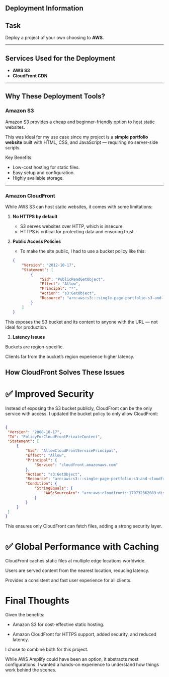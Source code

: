 ## Deployment Information

## Task  
Deploy a project of your own choosing to **AWS**.

---

## Services Used for the Deployment  
- **AWS S3**  
- **CloudFront CDN**

---



## Why These Deployment Tools?  

### **Amazon S3**  
Amazon S3 provides a cheap and beginner-friendly option to host static websites.  

This was ideal for my use case since my project is a **simple portfolio website** built with HTML, CSS, and JavaScript — requiring no server-side scripts.  

Key Benefits:  
- Low-cost hosting for static files.  
- Easy setup and configuration.  
- Highly available storage.  

---


### **Amazon CloudFront**  
While AWS S3 can host static websites, it comes with some limitations:  

1. **No HTTPS by default**  
   - S3 serves websites over HTTP, which is insecure.  
   - HTTPS is critical for protecting data and ensuring trust.  


2. **Public Access Policies**  
   - To make the site public, I had to use a bucket policy like this:  

   ```json
   {
       "Version": "2012-10-17",
       "Statement": [
           {
               "Sid": "PublicReadGetObject",
               "Effect": "Allow",
               "Principal": "*",
               "Action": "s3:GetObject",
               "Resource": "arn:aws:s3:::single-page-portfolio-s3-and-cloudfront /*"
           }
       ]
   }


This exposes the S3 bucket and its content to anyone with the URL — not ideal for production.


3. **Latency Issues**  

Buckets are region-specific.

Clients far from the bucket’s region experience higher latency.




## How CloudFront Solves These Issues

# ✅ Improved Security
Instead of exposing the S3 bucket publicly, CloudFront can be the only service with access.
I updated the bucket policy to only allow CloudFront:

   ```json

{
    "Version": "2008-10-17",
    "Id": "PolicyForCloudFrontPrivateContent",
    "Statement": [
        {
            "Sid": "AllowCloudFrontServicePrincipal",
            "Effect": "Allow",
            "Principal": {
                "Service": "cloudfront.amazonaws.com"
            },
            "Action": "s3:GetObject",
            "Resource": "arn:aws:s3:::single-page-portfolio-s3-and-cloudfront/*",
            "Condition": {
                "StringEquals": {
                    "AWS:SourceArn": "arn:aws:cloudfront::170732362089:distribution/E1A8UBXTM5JLKS"
                }
            }
        }
    ]
}

```

This ensures only CloudFront can fetch files, adding a strong security layer.



# ✅ Global Performance with Caching

CloudFront caches static files at multiple edge locations worldwide.

Users are served content from the nearest location, reducing latency.

Provides a consistent and fast user experience for all clients.



# Final Thoughts

Given the benefits:

* Amazon S3 for cost-effective static hosting.

* Amazon CloudFront for HTTPS support, added security, and reduced latency.

I chose to combine both for this project.

While AWS Amplify could have been an option, it abstracts most configurations.
I wanted a hands-on experience to understand how things work behind the scenes.
